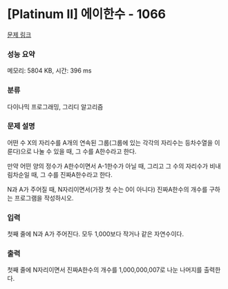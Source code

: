 # [Platinum II] 에이한수 - 1066 

[문제 링크](https://www.acmicpc.net/problem/1066) 

### 성능 요약

메모리: 5804 KB, 시간: 396 ms

### 분류

다이나믹 프로그래밍, 그리디 알고리즘

### 문제 설명

<p>어떤 수 X의 자리수를 A개의 연속된 그룹(그룹에 있는 각각의 자리수는 등차수열을 이룬다)으로 나눌 수 있을 때, 그 수를 A한수라고 한다.</p>

<p>만약 어떤 양의 정수가 A한수이면서 A-1한수가 아닐 때, 그리고 그 수의 자리수가 비내림차순일 때, 그 수를 진짜A한수라고 한다.</p>

<p>N과 A가 주어질 때, N자리이면서(가장 첫 수는 0이 아니다) 진짜A한수의 개수를 구하는 프로그램을 작성하시오.</p>

### 입력 

 <p>첫째 줄에 N과 A가 주어진다. 모두 1,000보다 작거나 같은 자연수이다.</p>

### 출력 

 <p>첫째 줄에 N자리이면서 진짜A한수의 개수를 1,000,000,007로 나눈 나머지를 출력한다.</p>

